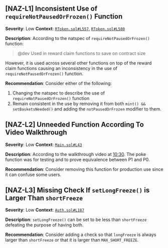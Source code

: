 
## [NAZ-L1] Inconsistent Use of `requireNotPausedOrFrozen()` Function
**Severity**: Low
**Context**: [`RToken.sol#L557`](https://github.com/reserve-protocol/protocol/blob/df7ecadc2bae74244ace5e8b39e94bc992903158/contracts/p1/RToken.sol#L557), [`RToken.sol#L580`](https://github.com/reserve-protocol/protocol/blob/df7ecadc2bae74244ace5e8b39e94bc992903158/contracts/p1/RToken.sol#L580)

**Description**:
According to the natspec of `requireNotPausedOrFrozen()` function:
> @dev Used in reward claim functions to save on contract size

However, it is used across several other functions on top of the reward claim functions causing an inconsistency in the use of `requireNotPausedOrFrozen()` function.

**Recommendation**:
Consider either of the following:
1. Changing the natspec to describe the use of `requireNotPausedOrFrozen()` function 
2. Remain consistent in the use by removing it from both `mint() && setBasketsNeeded()` and adding the `notPausedOrFrozen` modifier to them.


## [NAZ-L2] Unneeded Function According To Video Walkthrough
**Severity**: Low
**Context**: [`Main.sol#L43`](https://github.com/reserve-protocol/protocol/blob/df7ecadc2bae74244ace5e8b39e94bc992903158/contracts/p1/Main.sol#L43)

**Description**:
According to the walkthrough video at [10:30](https://youtu.be/341MhkOWsJE?t=631). The poke function was for testing and to prove equivalence between P1 and P0.

**Recommendation**:
Consider removing this function for production use since it can confuse some users.


## [NAZ-L3] Missing Check If `setLongFreeze()` is Larger Than `shortFreeze`
**Severity**: Low
**Context**: [`Auth.sol#L187`](https://github.com/reserve-protocol/protocol/blob/df7ecadc2bae74244ace5e8b39e94bc992903158/contracts/mixins/Auth.sol#L187)

**Description**:
`setLongFreeze()` can be set to be less than `shortFreeze` defeating the purpose of having both. 

**Recommendation**:
Consider adding a check so that `longFreeze` is always larger than `shortFreeze` or that it is larger than `MAX_SHORT_FREEZE`.